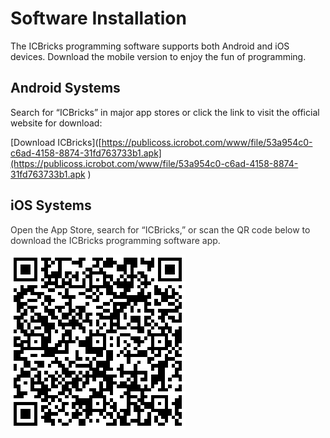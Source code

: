 # Software Installation
The ICBricks programming software supports both Android and iOS devices. Download the mobile version to enjoy the fun of programming.  

##  Android Systems  
Search for “ICBricks” in major app stores or click the link to visit the official website for download:  

[Download ICBricks]([https://publicoss.icrobot.com/www/file/53a954c0-c6ad-4158-8874-31fd763733b1.apk](https://publicoss.icrobot.com/www/file/53a954c0-c6ad-4158-8874-31fd763733b1.apk )

##  iOS Systems  
<font style="color:rgb(51, 51, 51);">Open the App Store, search for “ICBricks,” or scan the QR code below to download the ICBricks programming software app.  </font>

![](img/S01.png)

